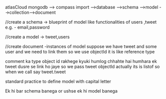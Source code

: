 atlasCloud mongodb --> compass import -->database -->schema -->model -->collection-->document


 //create a schema -> blueprint of model like functionalities of users ,tweet e.g. - email,password


 //create a model -> tweet,users


 //create document -instances of model
suppose we have tweet and some user and we need to link them so we use objectId it is like reference type

comment ka type object id rakhege kyuki humlog chhahte hai humhara ek tweet dusre se link ho jaye 
so we pass tweet objectId actually its is listof so when we call say tweet.tweet

standard practice to define model with capital letter

Ek hi bar schema banega or ushse ek hi model banega